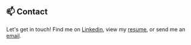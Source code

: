 ## 📫 Contact
Let's get in touch! Find me on [Linkedin](https://www.linkedin.com/in/lanamramadan), view my [resume](https://drive.google.com/file/d/1lZs6gAN-BjhYgNCoZg4xEUtdySkDGx5L/view?usp=sharing), or send me an [email](mailto:lanamramadan@gmail.com).
